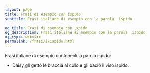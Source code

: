 ```yaml
---
layout: page
title: Frasi di esempio con ispido 
subtitle: Frasi italiane di esempio con la parola  ispido

og_title: Frasi di esempio con ispido 
og_description: Frasi italiane di esempio con la parola  ispido
og_type: website
permalink: /frasi/i/ispido.html
---
```


Frasi italiane di esempio contenenti la parola ispido:


- Daisy gli gettò le braccia al collo e gli baciò il viso ispido.
